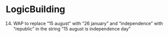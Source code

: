 # LogicBuilding
14.	WAP to replace “15 august” with “26 january” and  “independence” with “republic” in the string “15 august is independence day” 
